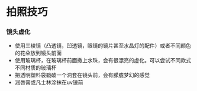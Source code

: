 # 拍照技巧

<h3 id='tech_1'>镜头虚化</h3>

- 使用三棱镜（凸透镜，凹透镜，眼镜的镜片甚至水晶灯的配件）或者不同颜色的花朵放到镜头前面
- 使用玻璃杯，在玻璃杯前面撒上水珠，会有很漂亮的虚化。可以尝试不同款式不同材质的玻璃杯
- 把透明塑料袋戳破一个洞套在镜头前，会有朦胧梦幻的感觉
- 润唇膏或凡士林涂抹在uv镜前